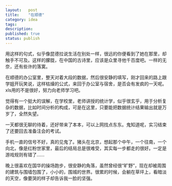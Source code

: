 ```yaml
---
layout:   post
title:    "在顺德"
category: idea
tags:     
description: 
published: true
status: publish
---
```


用这样的句式，似乎像昆德拉说生活在别处一样，很远的你便看到了她在那里，却触手不可及。这样的朦胧，在中国的古诗里，应该是众里寻他千百度吧。一样的无奈，还有些许的落寞。 

在顺德的办公室里，整天对着大段的数据，然后很安静的填写，刚才回来的路上跟学姐开玩笑说，这样枯燥的公式，来回于办公室与宿舍，是否会有发疯的一天呢。xls用的不是很好，努力向老师学习吧。 

觉得有一个挺大的误解，在学校里，老师讲授的统计学，似乎很玄乎，用于分析复杂的数据，比如时间分析的构成，可是在这里，只要能把数据统计结果输出就是万岁了，全然失望。 

一天都很无聊的待着，还好带来了本本，可以上网找点东东。鬼知道呢，实习结束了还要回去准备注会的考试。 

手机一直的信号不好，真的见鬼了。猪头在北京，想起那个中午，一个往南，一个向北，像是红粉世家里，最后的结局总是很难受，其实每一步都走的很好。一定是游戏规则有错了…… 

晚上很喜欢在国华的操场跑步，很安静的角落，虽然曾经很“旷野”，现在却被周围的建筑与围墙包围了，小小的，围城的世界。很累的时候，会躺在草坪上，看暗淡的天空，像要哭的样子却告诉我一脸的坚强。